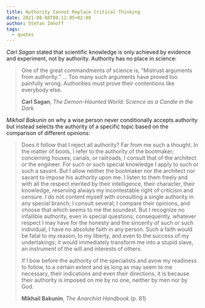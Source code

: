 ```yaml
---
title: Authority Cannot Replace Critical Thinking
date: 2021-08-08T08:12:05+02:00
author: Stefan Imhoff
tags:
  - quotes
---
```


_Carl Sagan_ stated that scientific knowledge is only achieved by evidence and experiment, not by authority. Authority has no place in science:

> One of the great commandments of science is, <q>Mistrust arguments from authority.</q> … Too many such arguments have proved too painfully wrong. Authorities must prove their contentions like everybody else.
>
> **Carl Sagan**, _The Demon-Haunted World: Science as a Candle in the Dark_

_Mikhail Bakunin_ on why a wise person never conditionally accepts authority but instead selects the authority of a specific topic based on the comparison of different opinions:

> Does it follow that I reject all authority? Far from me such a thought. In the matter of boots, I refer to the authority of the bootmaker; concerning houses, canals, or railroads, I consult that of the architect or the engineer. For such or such special knowledge I apply to such or such a savant. But I allow neither the bootmaker nor the architect nor savant to impose his authority upon me. I listen to them freely and with all the respect merited by their intelligence, their character, their knowledge, reserving always my incontestable right of criticism and censure. I do not content myself with consulting a single authority in any special branch; I consult several; I compare their opinions, and choose that which seems to me the soundest. But I recognize no infallible authority, even in special questions; consequently, whatever respect I may have for the honesty and the sincerity of such or such individual, I have no absolute faith in any person. Such a faith would be fatal to my reason, to my liberty, and even to the success of my undertakings; it would immediately transform me into a stupid slave, an instrument of the will and interests of others.
>
> If I bow before the authority of the specialists and avow my readiness to follow, to a certain extent and as long as may seem to me necessary, their indications and even their directions, it is because their authority is imposed on me by no one, neither by men nor by God.
>
> **Mikhail Bakunin**, _The Anarchist Handbook_ (p. 81)
